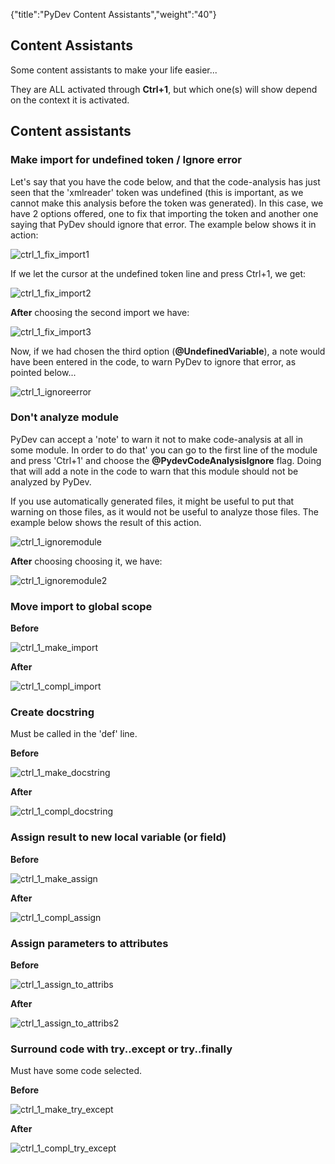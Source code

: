 {"title":"PyDev Content Assistants","weight":"40"} 

## Content Assistants

Some content assistants to make your life easier...

They are ALL activated through **Ctrl+1**, but which one(s) will show depend on the context it is activated.

## Content assistants

### Make import for undefined token / Ignore error

Let's say that you have the code below, and that the code-analysis has just seen that the 'xmlreader' token was undefined (this is important, as we cannot make this analysis before the token was generated). In this case, we have 2 options offered, one to fix that importing the token and another one saying that PyDev should ignore that error. The example below shows it in action:

![ctrl_1_fix_import1](/Images/appc/pydev.org/images/contentassist/ctrl_1_fix_import1.png)

If we let the cursor at the undefined token line and press Ctrl+1, we get:

![ctrl_1_fix_import2](/Images/appc/pydev.org/images/contentassist/ctrl_1_fix_import2.png)

**After** choosing the second import we have:

![ctrl_1_fix_import3](/Images/appc/pydev.org/images/contentassist/ctrl_1_fix_import3.png)

Now, if we had chosen the third option (**@UndefinedVariable**), a note would have been entered in the code, to warn PyDev to ignore that error, as pointed below...

![ctrl_1_ignoreerror](/Images/appc/pydev.org/images/contentassist/ctrl_1_ignoreerror.png)

### Don't analyze module

PyDev can accept a 'note' to warn it not to make code-analysis at all in some module. In order to do that' you can go to the first line of the module and press 'Ctrl+1' and choose the **@PydevCodeAnalysisIgnore** flag. Doing that will add a note in the code to warn that this module should not be analyzed by PyDev.

If you use automatically generated files, it might be useful to put that warning on those files, as it would not be useful to analyze those files. The example below shows the result of this action.

![ctrl_1_ignoremodule](/Images/appc/pydev.org/images/contentassist/ctrl_1_ignoremodule.png)

**After** choosing choosing it, we have:

![ctrl_1_ignoremodule2](/Images/appc/pydev.org/images/contentassist/ctrl_1_ignoremodule2.png)

### Move import to global scope

**Before**

![ctrl_1_make_import](/Images/appc/pydev.org/images/contentassist/ctrl_1_make_import.png)

**After**

![ctrl_1_compl_import](/Images/appc/pydev.org/images/contentassist/ctrl_1_compl_import.png)

### Create docstring

Must be called in the 'def' line.

**Before**

![ctrl_1_make_docstring](/Images/appc/pydev.org/images/contentassist/ctrl_1_make_docstring.png)

**After**

![ctrl_1_compl_docstring](/Images/appc/pydev.org/images/contentassist/ctrl_1_compl_docstring.png)

### Assign result to new local variable (or field)

**Before**

![ctrl_1_make_assign](/Images/appc/pydev.org/images/contentassist/ctrl_1_make_assign.png)

**After**

![ctrl_1_compl_assign](/Images/appc/pydev.org/images/contentassist/ctrl_1_compl_assign.png)

### Assign parameters to attributes

**Before**

![ctrl_1_assign_to_attribs](/Images/appc/pydev.org/images/contentassist/ctrl_1_assign_to_attribs.png)

**After**

![ctrl_1_assign_to_attribs2](/Images/appc/pydev.org/images/contentassist/ctrl_1_assign_to_attribs2.png)

### Surround code with try..except or try..finally

Must have some code selected.

**Before**

![ctrl_1_make_try_except](/Images/appc/pydev.org/images/contentassist/ctrl_1_make_try_except.png)

**After**

![ctrl_1_compl_try_except](/Images/appc/pydev.org/images/contentassist/ctrl_1_compl_try_except.png)